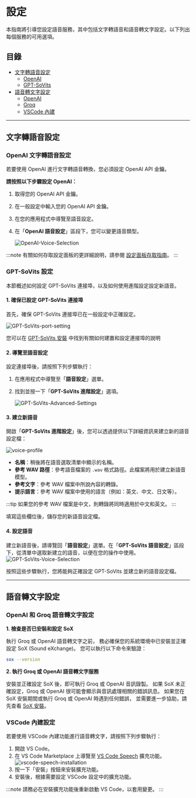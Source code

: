 # 設定

本指南將引導您設定語音服務，其中包括文字轉語音和語音轉文字設定。以下列出每個服務的可用選項。

## 目錄
- [文字轉語音設定](#text-to-voice-configuration)
  - [OpenAI](#openai-text-to-voice-configuration)
  - [GPT-SoVits](#gpt-sovits-configuration)
- [語音轉文字設定](#voice-to-text-configuration)
  - [OpenAI](#openai-voice-to-text-configuration)
  - [Groq](#groq-configuration)
  - [VSCode 內建](#vscode-built-in-configuration)

---

## 文字轉語音設定

### OpenAI 文字轉語音設定

若要使用 OpenAI 進行文字轉語音轉換，您必須設定 OpenAI API 金鑰。

**請按照以下步驟設定 OpenAI：**

1. 取得您的 OpenAI API 金鑰。
2. 在一般設定中輸入您的 OpenAI API 金鑰。
3. 在您的應用程式中導覽至語音設定。
4. 在「**OpenAI 語音設定**」區段下，您可以變更語音類型。

   ![OpenAI-Voice-Selection](/img/voice-service/configuration/OpenAI-Voice-Selection.png)

:::note
有關如何存取設定面板的更詳細說明，請參閱 [設定面板存取指南](/docs/getting-started/configuration.md#configuring-the-model-service-api-key)。
:::

### GPT-SoVits 設定

本節概述如何設定 GPT-SoVits 連接埠，以及如何使用進階設定設定新語音。

#### 1. 確保已設定 GPT-SoVits 連接埠

首先，確保 GPT-SoVits 連接埠已在一般設定中正確設定。

![GPT-SoVits-port-setting](/img/voice-service/configuration/GPT-SoVits-port-setting.png)

您可以在 [GPT-SoVits 安裝](./installation.md#gpt-sovits-installation) 中找到有關如何建置和設定連接埠的說明

#### 2. 導覽至語音設定

設定連接埠後，請按照下列步驟執行：

1. 在應用程式中導覽至「**語音設定**」選單。
2. 找到並按一下「**GPT-SoVits 進階設定**」選項。

   ![GPT-SoVits-Advanced-Settings](/img/voice-service/configuration/GPT-SoVits-Advanced-Settings.png)

#### 3. 建立新語音

開啟「**GPT-SoVits 進階設定**」後，您可以透過提供以下詳細資訊來建立新的語音設定檔：

![voice-profile](/img/voice-service/configuration/voice-profile.png)

- **名稱**：稍後將在語音選取清單中顯示的名稱。
- **參考 WAV 路徑**：參考語音檔案的 `.wav` 格式路徑。此檔案將用於建立新語音模型。
- **參考文字**：參考 WAV 檔案中所說內容的轉錄。
- **提示語言**：參考 WAV 檔案中使用的語言（例如：英文、中文、日文等）。

:::tip
如果您的參考 WAV 檔案是中文，則轉錄將同時適用於中文和英文。
:::

填寫這些欄位後，儲存您的新語音設定檔。

#### 4. 設定語音

建立新語音後，請導覽回「**語音設定**」選單。在「**GPT-SoVits 語音設定**」區段下，從清單中選取新建立的語音，以便在您的操作中使用。
![GPT-SoVits-Voice-Selection](/img/voice-service/configuration/GPT-SoVits-Voice-Selection.png)

按照這些步驟執行，您將能夠正確設定 GPT-SoVits 並建立新的語音設定檔。

---

## 語音轉文字設定

### OpenAI 和 Groq 語音轉文字設定

**1. 檢查是否已安裝和設定 SoX**

執行 Groq 或 OpenAI 語音轉文字之前，
務必確保您的系統環境中已安裝並正確設定 SoX (Sound eXchange)。
您可以執行以下命令來驗證：
  ```bash
  sox --version
  ```

**2. 執行 Groq 或 OpenAI 語音轉文字服務**

安裝並正確設定 SoX 後，即可執行 Groq 或 OpenAI 音訊錄製。
如果 SoX 未正確設定，Groq 或 OpenAI 很可能會顯示與音訊處理相關的錯誤訊息。
如果您在 SoX 安裝期間或執行 Groq 或 OpenAI 時遇到任何錯誤，
並需要進一步協助，請先查看 [SoX 安裝](./installation.md#sox-installation)。

### VSCode 內建設定

若要使用 VSCode 內建功能進行語音轉文字，請按照下列步驟執行：

1. 開啟 VS Code。
2. 在 VS Code Marketplace 上導覽至 [VS Code Speech](https://marketplace.visualstudio.com/items?itemName=ms-vscode.vscode-speech) 擴充功能。
   ![vscode-speech-installation](/img/voice-service/configuration/vscode-speech-installation.png)
3. 按一下「安裝」按鈕來安裝擴充功能。
4. 安裝後，根據需要設定 VSCode 設定中的擴充功能。

:::note
請務必在安裝擴充功能後重新啟動 VS Code，以套用變更。
:::
